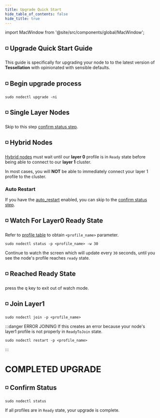 ```yaml
---
title: Upgrade Quick Start
hide_table_of_contents: false
hide_title: true
---
```


import MacWindow from '@site/src/components/global/MacWindow';

<head>
  <title>Constellation nodectl utility</title>
  <meta
    name="description"
    content="nodectl utility upgrade tessellation"
  />
</head>

## ◽ Upgrade Quick Start Guide

This guide is specifically for upgrading your node to to the latest version of **Tessellation** with opinionated with sensible defaults.

## ◽ Begin upgrade process
```
sudo nodectl upgrade -ni
```

## ◽ Single Layer Nodes
Skip to this step [confirm status step](#-confirm-status).

## ◽ Hybrid Nodes
[Hybrid nodes](/validate/validator/specs#hybrid-node) must wait until our **layer 0** profile is in `Ready` state before being able to connect to our **layer 1** cluster.

In most cases, you will **NOT** be able to immediately connect your layer 1 profile to the cluster.

### Auto Restart
If you have the [auto_restart](/validate/automated/nodectl-autorestart) enabled, you can skip to the [confirm status step](#-confirm-status).

## ◽ Watch For Layer0 Ready State
Refer to [profile table](/validate/quick-start/prerequisites#-profile-table) to obtain `<profile_name>` parameter.
```
sudo nodectl status -p <profile_name> -w 30
```
Continue to watch the screen which will update every `30` seconds, until you see the node's profile reaches `ready` state.

## ◽ Reached Ready State
press the <kbd>q</kbd> key to exit out of watch mode.

## ◽ Join Layer1
```
sudo nodectl join -p <profile_name>
```
:::danger ERROR JOINING
If this creates an error because your node's layer1 profile is not properly in `ReadyToJoin` state.
```
sudo nodectl restart -p <profile_name>
```
:::

# COMPLETED UPGRADE

## ◽ Confirm Status
```
sudo nodectl status
```
If all profiles are in `Ready` state, your upgrade is complete.
